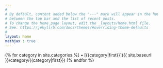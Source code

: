 ```yaml
---
#
# By default, content added below the "---" mark will appear in the home page
# between the top bar and the list of recent posts.
# To change the home page layout, edit the _layouts/home.html file.
# See: https://jekyllrb.com/docs/themes/#overriding-theme-defaults
#
layout: home
mathjax : true
---
```


{% for category in site.categories %} • [{{category|first}}]({{ site.baseurl }}/category/{{category|first}}) {% endfor %}
